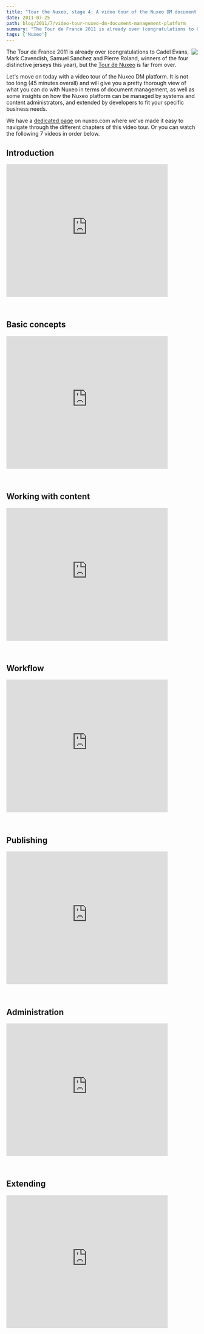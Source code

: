 ```yaml
---
title: "Tour the Nuxeo, stage 4: A video tour of the Nuxeo DM document management platform"
date: 2011-07-25
path: blog/2011/7/video-tour-nuxeo-dm-document-management-platform
summary: "The Tour de France 2011 is already over (congratulations to Cadel Evans, Mark Cavendish, Samuel Sanchez and Pierre Roland, winners of the four distinctive jerseys this year), but the Tour de Nuxeo is far from over."
tags: ['Nuxeo']
---
```


<img style="float: right; margin-left: 5px;" src="/images/6a010536291c30970b014e8a1b03a0970d-800wi.png"/>
The Tour de France 2011 is already over (congratulations to Cadel Evans, Mark Cavendish, Samuel Sanchez and Pierre Roland, winners of the four distinctive jerseys this year), but the <a href="/blog/2011/07/introducing-2011-tour-nuxeo/">Tour de Nuxeo</a> is far from over.</p>

<p>Let's move on today with a video tour of the Nuxeo DM platform. It is not too long (45 minutes overall) and will give you a pretty thorough view of what you can do with Nuxeo in terms of document management, as well as some insights on how the Nuxeo platform can be managed by systems and content administrators, and extended by developers to fit your specific business needs.</p>

<p>We have a <a href="http://www.nuxeo.com/en/products/document-management/product-tour/">dedicated page</a> on nuxeo.com where we've made it easy to navigate through the different chapters of this video tour. Or you can watch the following 7 videos in order below.</p>

<!-- more -->

<h2>Introduction</h2>

<p><iframe width="425" height="349" src="http://www.youtube.com/embed/mgpteLDEy3g" frameborder="0" allowfullscreen></iframe>

<br/></p>

<h2>Basic concepts</h2>

<p><iframe width="425" height="349" src="http://www.youtube.com/embed/adn9jnA1Qp0" frameborder="0" allowfullscreen></iframe>

<br/></p>

<h2>Working with content</h2>

<p><iframe width="425" height="349" src="http://www.youtube.com/embed/kxFWWkB40pk" frameborder="0" allowfullscreen></iframe>

<br/></p>

<h2>Workflow</h2>

<p><iframe width="425" height="349" src="http://www.youtube.com/embed/9AW_9IGqqwA" frameborder="0" allowfullscreen></iframe>

<br/></p>

<h2>Publishing</h2>

<p><iframe width="425" height="349" src="http://www.youtube.com/embed/7VMlzadlncg" frameborder="0" allowfullscreen></iframe>

<br/></p>

<h2>Administration</h2>

<p><iframe width="425" height="349" src="http://www.youtube.com/embed/iV1ashpHKnU" frameborder="0" allowfullscreen></iframe>

<br/></p>

<h2>Extending</h2>

<p><iframe width="425" height="349" src="http://www.youtube.com/embed/tK63vaxons0" frameborder="0" allowfullscreen></iframe>

<br/></p>

